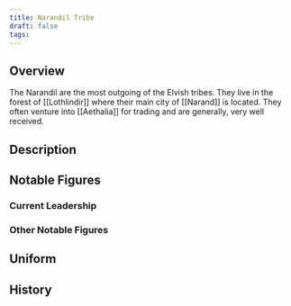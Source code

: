 ```yaml
---
title: Narandil Tribe
draft: false
tags:
---
```

## Overview

The Narandil are the most outgoing of the Elvish tribes. They live in the forest of [[Lothlindir]] where their main city of [[Narand]] is located. They often venture into [[Aethalia]] for trading and are generally, very well received.
## Description

## Notable Figures

### Current Leadership

### Other Notable Figures 
## Uniform

## History

